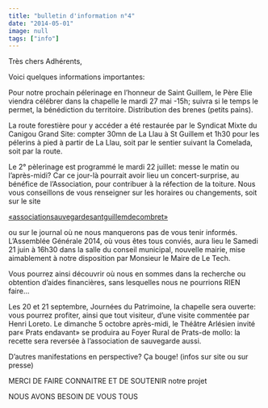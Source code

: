 ```yaml
---
title: "bulletin d'information n°4"
date: "2014-05-01"
image: null
tags: ["info"]
---
```


<!-- # 4-Bulletin d'information n° 4 -->

Très chers Adhérents,

Voici quelques informations importantes:

Pour notre prochain pélerinage en l’honneur de Saint Guillem, le Père Elie viendra célébrer dans la chapelle le mardi 27 mai -15h; suivra si le temps le permet, la bénédiction du territoire. Distribution des brenes (petits pains).

La route forestière pour y accéder a été restaurée par le Syndicat Mixte du Canigou Grand Site: compter 30mn de La Llau à St Guillem et 1h30 pour les pélerins à pied à partir de La Llau, soit par le sentier suivant la Comelada, soit par la route.

Le 2° pèlerinage est programmé le mardi 22 juillet: messe le matin ou l’après-midi? Car ce jour-là pourrait avoir lieu un concert-surprise, au bénéfice de l’Association, pour contribuer à la réfection de la toiture. Nous vous conseillons de vous renseigner sur les horaires ou changements, soit sur le site

<a href="http://www.salvaguardasantguillemdecombret.fr" >
    «associationsauvegardesantguillemdecombret»
</a>

ou sur le journal où ne nous manquerons pas de vous tenir informés. L’Assemblée Générale 2014, où vous êtes tous conviés, aura lieu le Samedi 21 juin à 16h30 dans la salle du conseil municipal, nouvelle mairie, mise aimablement à notre disposition par Monsieur le Maire de Le Tech.

Vous pourrez ainsi découvrir où nous en sommes dans la recherche ou obtention d’aides financières, sans lesquelles nous ne pourrions RIEN faire…

Les 20 et 21 septembre, Journées du Patrimoine, la chapelle sera ouverte: vous pourrez profiter, ainsi que tout visiteur, d’une visite commentée par Henri Loreto. Le dimanche 5 octobre après-midi, le Théâtre Arlésien invité par« Prats endavant» se produira au Foyer Rural de Prats-de mollo: la recette sera reversée à l’association de sauvegarde aussi.

D’autres manifestations en perspective? Ça bouge! (infos sur site ou sur presse)

MERCI DE FAIRE CONNAITRE ET DE SOUTENIR notre projet

NOUS AVONS BESOIN DE VOUS TOUS
